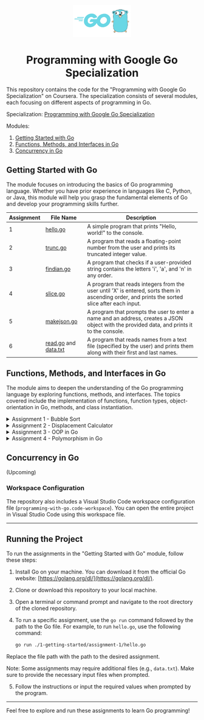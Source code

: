 <p align="center">
  <img src="src/go-logo.png" alt="Go Logo" width="30%">
</p>

<h1 align="center">Programming with Google Go Specialization</h1>

This repository contains the code for the "Programming with Google Go Specialization" on Coursera. The specialization
consists of several modules, each focusing on different aspects of programming in Go.

Specialization: [Programming with Google Go Specialization](https://www.coursera.org/specializations/google-golang)

Modules:

1. [Getting Started with Go](https://www.coursera.org/learn/golang-getting-started?specialization=google-golang)
2. [Functions, Methods, and Interfaces in Go](https://www.coursera.org/learn/golang-functions-methods?specialization=google-golang)
3. [Concurrency in Go](https://www.coursera.org/learn/golang-concurrency?specialization=google-golang)

## Getting Started with Go

The module focuses on introducing the basics of Go programming language. Whether you have prior experience in languages
like C, Python, or Java, this module will help you grasp the fundamental elements of Go and develop your programming
skills further.

| Assignment | File Name                                                                                                     | Description                                                                                                                                    |
|------------|---------------------------------------------------------------------------------------------------------------|------------------------------------------------------------------------------------------------------------------------------------------------|
| 1          | [hello.go](./1-getting-started/assignment-1/hello.go)                                                         | A simple program that prints "Hello, world!" to the console.                                                                                   |
| 2          | [trunc.go](./1-getting-started/assignment-2/trunc.go)                                                         | A program that reads a floating-point number from the user and prints its truncated integer value.                                             |
| 3          | [findian.go](./1-getting-started/assignment-3/findian.go)                                                     | A program that checks if a user-provided string contains the letters 'i', 'a', and 'n' in any order.                                           |
| 4          | [slice.go](./1-getting-started/assignment-4/slice.go)                                                         | A program that reads integers from the user until 'X' is entered, sorts them in ascending order, and prints the sorted slice after each input. |
| 5          | [makejson.go](./1-getting-started/assignment-5/makejson.go)                                                   | A program that prompts the user to enter a name and an address, creates a JSON object with the provided data, and prints it to the console.    |
| 6          | [read.go](./1-getting-started/assignment-6/read.go) and [data.txt](./1-getting-started/assignment-6/data.txt) | A program that reads names from a text file (specified by the user) and prints them along with their first and last names.                     |

## Functions, Methods, and Interfaces in Go

The module aims to deepen the understanding of the Go programming language by exploring functions, methods, and
interfaces. The topics covered include the implementation of functions, function types, object-orientation in Go,
methods, and class instantiation.

<details>
  <summary>Assignment 1 - Bubble Sort </summary>

# Integer Bubble Sort

The Integer Bubble Sort program is a command-line application that allows users to enter up to 10 integers separated by
spaces. It then sorts the integers using the bubble sort algorithm and displays the sorted array.

## Usage

1. Run the program.
2. Enter up to 10 integers separated by spaces when prompted.
3. The program will validate the input and sort the integers using the bubble sort algorithm.
4. The sorted array will be displayed.

## Algorithm

The program uses the bubble sort algorithm to sort the integers. The bubble sort algorithm works by repeatedly stepping
through the list, comparing adjacent elements, and swapping them if they are in the wrong order. This process is
repeated until the list is sorted.

## Example

```
Enter up to 10 integers (separated by spaces):
> 9 5 2 7 1

Array after sorting: [1 2 5 7 9]
```

## Limitations

- The program only accepts up to 10 integers. If more than 10 numbers are entered, the program will truncate the input
  to contain only the first 10 numbers.
- The program assumes valid input, where each input is a valid integer separated by spaces. It does not handle
  non-integer inputs or inputs with incorrect format.

</details>

<details>
  <summary>Assignment 2 - Displacement Calculator </summary>

# Displacement Calculator

The Displacement Calculator is a command-line application that allows users to calculate displacement based on time,
acceleration, initial velocity, and initial displacement. The program prompts the user to enter values for acceleration,
initial velocity, and initial displacement, and then computes the displacement after a specified time.

## Usage

1. Run the program.
2. Enter the values for acceleration, initial velocity, and initial displacement when prompted.
3. Enter the desired time for which you want to calculate the displacement.
4. The program will calculate the displacement using the provided values and display the result.

## Formula

The displacement calculation is based on the following formula:

```
displacement = 0.5 * acceleration * time^2 + initialVelocity * time + initialDisplacement
```

## Example

```
Enter acceleration:
2.5
Enter initial velocity:
1.0
Enter initial displacement:
-3.0
Enter time:
4.0

Displacement after 4 seconds: 37.0
```

## Limitations

- The program assumes valid numeric input for acceleration, initial velocity, initial displacement, and time. It does
  not handle non-numeric inputs or inputs with incorrect format.

</details>

<details>
  <summary>Assignment 3 - OOP in Go</summary>

A program that allows the user to interactively query information about different animals. It demonstrates the usage of
maps, structs, and methods in Go.

The program defines a set of predefined animals with their attributes (food, locomotion, and noise). It prompts the user
to enter an animal name and the information they want to know (eat, move, or speak). Then, it displays the corresponding
information about the animal.

The table below showcases a variety of animals along with their respective characteristics.

| Animal | Food Eaten | Locomotion Method | Spoken Sound |
|--------|------------|-------------------|--------------|
| cow    | grass      | walk              | moo          |
| bird   | worms      | fly               | peep         |
| snake  | mice       | slither           | hsss         |

Once the program is running, you can start entering commands. Each command should consist of an animal name and the
desired information, separated by a space.

Here's an example of how you can interact with the program:

   ```
   > cow eat
   Grass
   > bird move
   Fly
   ```

</details>

<details>
  <summary>Assignment 4 - Polymorphism in Go</summary>

The fourth assignment extends the functionality of the previous assignment by allowing the user to dynamically create
new animals and add them to the existing set of animals.

The table below showcases a variety of animals along with their respective characteristics.

| Animal | Food Eaten | Locomotion Method | Spoken Sound |
|--------|------------|-------------------|--------------|
| cow    | grass      | walk              | moo          |
| bird   | worms      | fly               | peep         |
| snake  | mice       | slither           | hsss         |

The program prompts the user to enter a command ("newanimal" or "query"), an animal name, and additional details based
on the command.

* For the "`newanimal`" command, it creates a new animal of the specified type and adds it to the animals map.
* For the "`query`" command, it retrieves the requested information about the specified animal.

To interact with the program, use the following format:

  ```
> newanimal <animal_name> <details>
> query <animal_name> <details>
  ```

For the `newanimal` command, the `details` field represents the type of the animal to create (e.g., "cow", "bird", "
snake").

For the `query` command, the `details` field represents the information requested about the animal (e.g., "eat", "
move", "speak").

Here's an example of how you can interact with the program:

  ```
> newanimal cow moomoo
> Created it!
> newanimal bird tweetie
> Created it!
> query cow move
> walk
> query bird speak
> peep
  ```

</details>

## Concurrency in Go

(Upcoming)

### Workspace Configuration

The repository also includes a Visual Studio Code workspace configuration file (`programming-with-go.code-workspace`).
You can open the entire project in Visual Studio Code using this workspace file.

---

## Running the Project

To run the assignments in the "Getting Started with Go" module, follow these steps:

1. Install Go on your machine. You can download it from the official Go
   website: [https://golang.org/dl/](https://golang.org/dl/).

2. Clone or download this repository to your local machine.

3. Open a terminal or command prompt and navigate to the root directory of the cloned repository.

4. To run a specific assignment, use the `go run` command followed by the path to the Go file. For example, to
   run `hello.go`, use the following command:

   ```bash
   go run ./1-getting-started/assignment-1/hello.go
   ```

Replace the file path with the path to the desired assignment.

Note: Some assignments may require additional files (e.g., `data.txt`). Make sure to provide the necessary input
files when prompted.

5. Follow the instructions or input the required values when prompted by the program.

---

Feel free to explore and run these assignments to learn Go programming!
